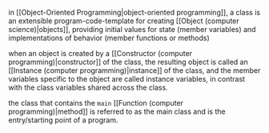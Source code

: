 in [[Object-Oriented Programming|object-oriented programming]], a class is an extensible program-code-template for creating [[Object (computer science)|objects]], providing initial values for state (member variables) and implementations of behavior (member functions or methods)

when an object is created by a [[Constructor (computer programming)|constructor]] of the class, the resulting object is called an [[Instance (computer programming)|instance]] of the class, and the member variables specific to the object are called instance variables, in contrast with the class variables shared across the class.

the class that contains the `main` [[Function (computer programming)|method]] is referred to as the main class and is the entry/starting point of a program.